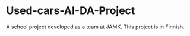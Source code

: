 # Used-cars-AI-DA-Project
A school project developed as a team at JAMK. This project is in Finnish.
